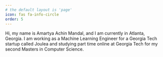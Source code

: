 ```yaml
---
# the default layout is 'page'
icon: fas fa-info-circle
order: 5
---
```


Hi, my name is Amartya Achin Mandal, and I am currently in Atlanta, Georgia. I am working as a Machine Learning Engineer for a Georgia Tech startup called Joulea and studying part time online at Georgia Tech for my second Masters in Computer Science.  
